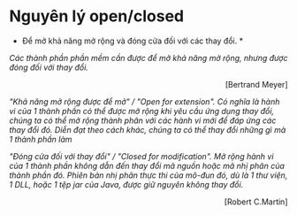 # Nguyên lý open/closed

* Để mở khả năng mở rộng và
đóng cửa đối với các thay đổi. *

*Các thành phần phần mềm cần được để mở khả năng mở rộng, nhưng được đóng đối với thay đổi.*

<p align="right">[Bertrand Meyer]</p>

*"Khả năng mở rộng được để mở" / "Open for extension". Có nghĩa là hành vi của 1 thành phần có thể được mở rộng khi yêu cầu ứng dụng thay đổi, chúng ta có thể mở rộng thành phân với các hành vi mới để đáp ứng các thay đổi đó. Diễn đạt theo cách khác, chúng ta có thể thay đổi những gì mà 1 thành phần làm*

*"Đóng cửa đối với thay đổi" / "Closed for modification". Mở rộng hành vi của 1 thành phần không dẫn đến thay đổi mã nguồn hoặc mã nhị phân của thành phần đó. Phiên bản nhị phân thực thi của mô-đun đó, dù là 1 thư viện, 1 DLL, hoặc 1 tệp jar của Java, được giữ nguyên không thay đổi.*

<p align="right">[Robert C.Martin]</p>